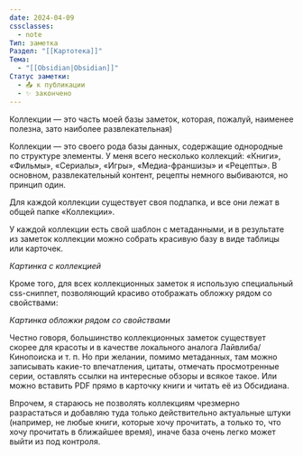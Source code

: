 ```yaml
---
date: 2024-04-09
cssclasses:
  - note
Тип: заметка
Раздел: "[[Картотека]]"
Тема:
  - "[[Obsidian|Obsidian]]"
Статус заметки:
  - 📤 к публикации
  - ✨ закончено
---
```


Коллекции — это часть моей базы заметок, которая, пожалуй, наименее полезна, зато наиболее развлекательная)

Коллекции — это своего рода базы данных, содержащие однородные по структуре элементы. У меня всего несколько коллекций: «Книги», «Фильмы», «Сериалы», «Игры», «Медиа-франшизы» и «Рецепты». В основном, развлекательный контент, рецепты немного выбиваются, но принцип один.

Для каждой коллекции существует своя подпапка, и все они лежат в общей папке «Коллекции».

У каждой коллекции есть свой шаблон с метаданными, и в результате из заметок коллекции можно собрать красивую базу в виде таблицы или карточек.

*Картинка с коллекцией*

Кроме того, для всех коллекционных заметок я использую специальный css-сниппет, позволяющий красиво отображать обложку рядом со свойствами:

*Картинка обложки рядом со свойствами*

Честно говоря, большинство коллекционных заметок существует скорее для красоты и в качестве локального аналога Лайвлиба/Кинопоиска и т. п. Но при желании, помимо метаданных, там можно записывать какие-то впечатления, цитаты, отмечать просмотренные серии, оставлять ссылки на интересные обзоры и всякое такое. Или можно вставить PDF прямо в карточку книги и читать её из Обсидиана.

Впрочем, я стараюсь не позволять коллекциям чрезмерно разрастаться и добавляю туда только действительно актуальные штуки (например, не любые книги, которые хочу прочитать, а только то, что хочу прочитать в ближайшее время), иначе база очень легко может выйти из под контроля.